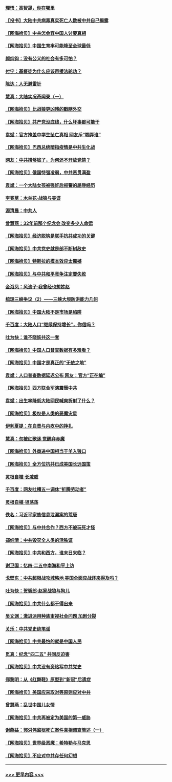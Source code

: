 #### [理悟：高智晟，你在哪里](../pages/nsc993/n12953115.md?t=05170001) 
#### [【投书】大陆中共病毒真实死亡人数被中共自己揭露](../pages/nsc993/n12953050.md?t=05170001) 
#### [【网海拾贝】中共怎会容中国人讨要真相](../pages/nsc993/n12952161.md?t=05170001) 
#### [【网海拾贝】中国生育率可能降至全球最低](../pages/nsc993/n12948793.md?t=05170001) 
#### [颜纯钩：没有公义的社会有多可怕？](../pages/nsc993/n12947626.md?t=05170001) 
#### [付宁：基督徒为什么应该声援法轮功？](../pages/nsc993/n12947233.md?t=05170001) 
#### [陈达：人无避雷针](../pages/nsc993/n12947098.md?t=05170001) 
#### [慧真：大陆实况奇闻录（一）](../pages/nsc993/n12945811.md?t=05170001) 
#### [【网海拾贝】比战狼更凶残的戳瞎外交](../pages/nsc993/n12945717.md?t=05170001) 
#### [【网海拾贝】共产党没底线，什么坏事都可能干](../pages/nsc993/n12942090.md?t=05170001) 
#### [袁斌：官方掩盖中学生坠亡真相 网友斥“糊弄谁”](../pages/nsc993/n12942029.md?t=05170001) 
#### [【网海拾贝】巴西总统暗指疫情是中共生化战](../pages/nsc993/n12938999.md?t=05170001) 
#### [网友：中共捞够钱了，为何还不开放党禁？](../pages/nsc993/n12938952.md?t=05170001) 
#### [【网海拾贝】俄国恃强凌弱，中共恶贯满盈](../pages/nsc993/n12936626.md?t=05170001) 
#### [袁斌：一个大陆女孩被强奸后报警的屈辱经历](../pages/nsc993/n12936547.md?t=05170001) 
#### [李春草：木兰花·战狼与美谍](../pages/nsc993/n12935995.md?t=05170001) 
#### [源清晨：中共人](../pages/nsc993/n12935589.md?t=05170001) 
#### [曾慧燕：32年前那个纪念会 改变多少人命运](../pages/nsc993/n12934233.md?t=05170001) 
#### [【网海拾贝】经济脱钩是联手抗共成功的关键](../pages/nsc993/n12934176.md?t=05170001) 
#### [【网海拾贝】中共党史就是部不断树敌史](../pages/nsc993/n12932844.md?t=05170001) 
#### [【网海拾贝】特斯拉的模本效应太震撼](../pages/nsc993/n12925626.md?t=05170001) 
#### [【网海拾贝】与中共和平竞争注定要失败](../pages/nsc993/n12923326.md?t=05170001) 
#### [金浴凤：风流子‧我曾经也想姓赵](../pages/nsc993/n12920911.md?t=05170001) 
#### [梳理三峡争议（2）——三峡大坝防洪能力几何](../pages/nsc993/n12920173.md?t=05170001) 
#### [【网海拾贝】中国大陆不是市场是陷阱](../pages/nsc993/n12920143.md?t=05170001) 
#### [千百度：大陆人口“继续保持增长”，你信吗？](../pages/nsc993/n12918946.md?t=05170001) 
#### [吐为快：谁不晓妖共这一套](../pages/nsc993/n12918941.md?t=05170001) 
#### [【网海拾贝】中国人口普查数据有多难看？](../pages/nsc993/n12917822.md?t=05170001) 
#### [【网海拾贝】中国才是真正的“无依之地”](../pages/nsc993/n12915845.md?t=05170001) 
#### [袁斌：人口普查数据延迟公布 网友：官方“正在编”](../pages/nsc993/n12915748.md?t=05170001) 
#### [【网海拾贝】西方联合军演震慑中共](../pages/nsc993/n12913466.md?t=05170001) 
#### [袁斌：出生率降低大陆网民喊爽折射了什么？](../pages/nsc993/n12913365.md?t=05170001) 
#### [【网海拾贝】极权是人类的恶魔灾星](../pages/nsc993/n12910697.md?t=05170001) 
#### [伊利夏提：在自责与内疚中的挣扎](../pages/nsc993/n12910493.md?t=05170001) 
#### [慧真：勿被红歌迷 觉醒弃赤魔](../pages/nsc993/n12910485.md?t=05170001) 
#### [【网海拾贝】外商进中国相当于羊入狼口](../pages/nsc993/n12908274.md?t=05170001) 
#### [【网海拾贝】全方位抗共已成美国长远国策](../pages/nsc993/n12906878.md?t=05170001) 
#### [灵根自植‧长戚戚](../pages/nsc993/n12905585.md?t=05170001) 
#### [千百度：网友吐槽五一调休“折腾劳动者”](../pages/nsc993/n12905934.md?t=05170001) 
#### [灵根自植‧坦荡荡](../pages/nsc993/n12905562.md?t=05170001) 
#### [佚名：习近平家族信息泄漏案的荒唐](../pages/nsc993/n12904705.md?t=05170001) 
#### [【网海拾贝】与中共合作？西方不被玩死才怪](../pages/nsc993/n12903873.md?t=05170001) 
#### [郑纯清：中共毁灭全人类的活铁证](../pages/nsc993/n12903785.md?t=05170001) 
#### [【网海拾贝】中共和西方，谁末日来临？](../pages/nsc993/n12903482.md?t=05170001) 
#### [谢卫国：忆四‧二五中南海和平上访](../pages/nsc993/n12902192.md?t=05170001) 
#### [戈壁东：中共超限战攻城略地 美国全面应战还来得及吗？](../pages/nsc993/n12902297.md?t=05170001) 
#### [吐为快：贺骄郎‧赵家战狼与狗儿](../pages/nsc993/n12902280.md?t=05170001) 
#### [【网海拾贝】中共什么都干得出来](../pages/nsc993/n12897500.md?t=05170001) 
#### [吴文渊：激进派用种族审视社会问题 加剧分裂](../pages/nsc993/n12893881.md?t=05170001) 
#### [关乐：中共党史绝笔谣](../pages/nsc993/n12897270.md?t=05170001) 
#### [【网海拾贝】中共最怕的就是中国人民](../pages/nsc993/n12894705.md?t=05170001) 
#### [觅真：纪念“四二五” 共同反迫害](../pages/nsc993/n12894553.md?t=05170001) 
#### [【网海拾贝】中共没有资格写中共党史](../pages/nsc993/n12892231.md?t=05170001) 
#### [郑黎明：从《红舞鞋》原型到“新冠”后遗症](../pages/nsc993/n12890469.md?t=05170001) 
#### [【网海拾贝】美国应采取对等原则应对中共](../pages/nsc993/n12889176.md?t=05170001) 
#### [曾慧燕：乱世中国儿女情](../pages/nsc993/n12887931.md?t=05170001) 
#### [【网海拾贝】中共再被定为美国的第一威胁](../pages/nsc993/n12887580.md?t=05170001) 
#### [谢燕益：郭洪伟监狱死亡案件真相调查简述（一）](../pages/nsc993/n12885648.md?t=05170001) 
#### [【网海拾贝】世界级恶魔：希特勒与马克思](../pages/nsc993/n12884062.md?t=05170001) 
#### [【网海拾贝】不应对中共存任何幻想](../pages/nsc993/n12881460.md?t=05170001) 

----
#### [ >>> 更早内容 <<< ](../indexes/nsc993-earlier.md)
